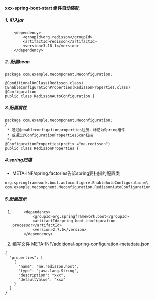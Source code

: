 #### xxx-spring-boot-start 组件自动装配
##### 1. 引入jar

        <dependency>
            <groupId>org.redisson</groupId>
            <artifactId>redisson</artifactId>
            <version>3.18.1</version>
        </dependency>
##### 2. 配置bean
~~~
package com.example.mecomponent.Meconfiguration;

@ConditionalOnClass(Redisson.class)
@EnableConfigurationProperties(RedissonProperties.class)
@Configuration
public class RedissonAutoConfiguration {
~~~
##### 3.配置属性
~~~
package com.example.mecomponent.Meconfiguration;
/
 * 通过@enableconfigationproperties注册，标记为Spring组件
 * 或通过@ConfigurationPropertiesScan扫描
 */
@ConfigurationProperties(prefix ="me.redisson")
public class RedissonProperties {
~~~
##### 4.spring扫描
* META-INF/spring.factories告诉spring要扫描的配置类
~~~
org.springframework.boot.autoconfigure.EnableAutoConfiguration=\
com.example.mecomponent.Meconfiguration.RedissonAutoConfiguration
~~~

##### 5.配置提示
1. ~~~
        <dependency>
            <groupId>org.springframework.boot</groupId>
            <artifactId>spring-boot-configuration-processor</artifactId>
            <version>2.7.6</version>
        </dependency>
   ~~~
2. 编写文件 META-INF/additional-spring-configuration-metadata.json
~~~
{
  "properties": [
    {
      "name": "me.redisson.host",
      "type": "java.lang.String",
      "description": "xxx",
      "defaultValue": "xxx"
    }
  ]
}
~~~